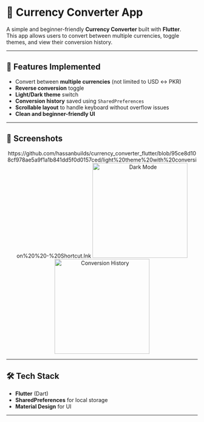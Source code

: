 # 💱 Currency Converter App

A simple and beginner-friendly **Currency Converter** built with **Flutter**.  
This app allows users to convert between multiple currencies, toggle themes, and view their conversion history.  

---

## 🚀 Features Implemented
- Convert between **multiple currencies** (not limited to USD ↔ PKR)
- **Reverse conversion** toggle
- **Light/Dark theme** switch
- **Conversion history** saved using `SharedPreferences`
- **Scrollable layout** to handle keyboard without overflow issues
- **Clean and beginner-friendly UI**

---

## 📸 Screenshots
<p align="center">
  https://github.com/hassanbuilds/currency_converter_flutter/blob/95ce8d108cf978ae5a9f1a1b841dd5f0d0157ced/light%20theme%20with%20conversion%20%20-%20Shortcut.lnk
  <img src="screenshots/dark_mode.png" alt="Dark Mode" width="250"/>
  <img src="screenshots/conversion_history.png" alt="Conversion History" width="250"/>
</p>

---

## 🛠️ Tech Stack
- **Flutter** (Dart)
- **SharedPreferences** for local storage
- **Material Design** for UI

---
